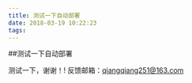 ```yaml
---
title: 测试一下自动部署
date: 2018-03-19 10:22:23
tags:
---
```

##测试一下自动部署

测试一下，谢谢！!
反馈邮箱：qiangqiang251@163.com
